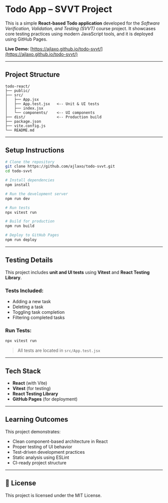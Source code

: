 # Todo App – SVVT Project

This is a simple **React-based Todo application** developed for the *Software Verification, Validation, and Testing (SVVT)* course project. It showcases core testing practices using modern JavaScript tools, and it is deployed using GitHub Pages.

 **Live Demo:** [https://ajlaxo.github.io/todo-svvt/](https://ajlaxo.github.io/todo-svvt/)

---

## Project Structure
```
todo-react/
├── public/
├── src/
│   ├── App.jsx
│   ├── App.test.jsx   <-- Unit & UI tests
│   ├── index.jsx
│   └── components/    <-- UI components
├── dist/              <-- Production build
├── package.json
├── vite.config.js
└── README.md
```

---

##  Setup Instructions

```bash
# Clone the repository
git clone https://github.com/ajlaxo/todo-svvt.git
cd todo-svvt

# Install dependencies
npm install

# Run the development server
npm run dev

# Run tests
npx vitest run

# Build for production
npm run build

# Deploy to GitHub Pages
npm run deploy
```

---

## Testing Details

This project includes **unit and UI tests** using **Vitest** and **React Testing Library**.

### Tests Included:
- Adding a new task
- Deleting a task
- Toggling task completion
- Filtering completed tasks

### Run Tests:
```bash
npx vitest run
```

> All tests are located in `src/App.test.jsx`

---

## Tech Stack
- **React** (with Vite)
- **Vitest** (for testing)
- **React Testing Library**
- **GitHub Pages** (for deployment)

---

## Learning Outcomes
This project demonstrates:
- Clean component-based architecture in React
- Proper testing of UI behavior
- Test-driven development practices
- Static analysis using ESLint
- CI-ready project structure

---

## 📄 License
This project is licensed under the MIT License.

